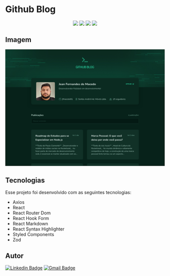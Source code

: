 # Github Blog

<p align="center">
  <img src="https://img.shields.io/github/last-commit/jfmacedo91/github-blog/main?color=%2332F8BC" />
  <img src="https://img.shields.io/github/languages/count/jfmacedo91/github-blog?color=%2332F8BC" />
  <img src="https://img.shields.io/github/languages/top/jfmacedo91/github-blog?color=%2332F8BC" />
  <img src="https://img.shields.io/github/languages/code-size/jfmacedo91/github-blog?color=%2332F8BC" />
</p>

## Imagem

![image](./.github/screenshot.png)

## Tecnologias

Esse projeto foi desenvolvido com as seguintes tecnologias:

- Axios
- React
- React Router Dom
- React Hook Form
- React Markdown
- React Syntax Highlighter
- Styled Components
- Zod

## Autor

[![Linkedin Badge](https://img.shields.io/badge/-Jean%20Fernandes%20de%20Macedo-0077B5?&logo=Linkedin&link=https://www.linkedin.com/in/jean-fernandes-de-macedo-b843a3194/)](https://www.linkedin.com/in/jfmacedo91/)
[![Gmail Badge](https://img.shields.io/badge/-jfmacedo91@gmail.com-c14438?&logo=Gmail&logoColor=white&link=mailto:jfmacedo91@gmail.com)](mailto:jfmacedo91@gmail.com)